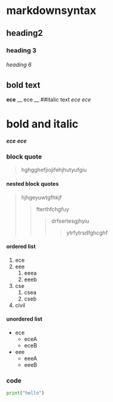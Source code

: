 # markdownsyntax
## heading2
### heading 3
###### heading 6
## bold text
**ece**
__ ece __
##italic text
*ece*
_ece_
# bold and italic
**_ece_**
__*ece*__
### block quote
> hghgghefjiojifehjhutyufgiu
#### nested block quotes
> hjhgeyuwtgfhkjf
>> fterthfchgfuy
>>> drfsertesgjhyiu
>>>> ytrfytrsdfghcghf
#### ordered list
1. ece
2. eee
    1. eeea
    2. eeeb
3. cse
    1. csea
    2. cseb
4. civil
#### unordered list
- ece
    - eceA
    - eceB
- eee
    - eeeA
    - eeeB
### code
```python
print("hello")
```

